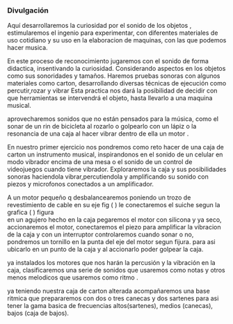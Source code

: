 ### Divulgación


Aquí desarrollaremos la curiosidad por el sonido de los objetos , estimularemos el ingenio para experimentar, con diferentes materiales de uso cotidiano y su uso en la elaboracion de  maquinas, con las que podemos hacer musica.


En este proceso de reconocimiento jugaremos con el sonido de forma didactica, insentivando  la curiosidad. Considerando aspectos en los objetos como sus sonoridades y tamaños. Haremos pruebas sonoras con algunos materiales como carton, desarrollando diversas técnicas de ejecución como percutir,rozar y vibrar Esta practica nos dará la posibilidad de decidir con que herramientas se intervendrá el objeto, hasta llevarlo a una maquina musical.

aprovecharemos sonidos que no están pensados para la música, como el sonar de un rin de bicicleta al rozarlo o golpearlo con un lápiz  o la resonancia de una caja al hacer vibrar dentro de ella  un motor .


En nuestro primer ejercicio nos pondremos como reto hacer de una caja de carton un instrumento musical, inspirandonos en el sonido de un celular en modo vibrador encima de una mesa o el sonido de un control de videojuegos cuando tiene vibrador. Exploraremos la caja y sus posibilidades sonoras haciendola vibrar,percutiendola y amplificando su sonido con piezos y microfonos conectados a un amplificador.


A un motor pequeño q desbalancearemos poniendo un trozo de revestimiento de cable en su eje fig ( ) le conectaremos el  suiche segun la grafica (  )  figura  
en un agujero hecho en la caja pegaremos el motor con silicona y ya seco, accionaremos el motor, conectaremos el piezo para amplificar la vibracion de la caja y con un interruptor controlaremos cuando sonar o no, pondremos un tornillo en la punta del eje del motor segun fijura.
para asi ubicarlo en un punto de la caja y al accionarlo poder golpear la caja.

ya instalados los  motores que nos harán la percusión y la vibración en la caja, clasificaremos una serie de sonidos  que usaremos como  notas y otros menos melodicos que usaremos como ritmo . 

ya teniendo nuestra caja de carton alterada  acompañaremos una base ritmica que prepararemos con  dos o tres canecas y dos sartenes para asi tener la gama basica de frecuencias altos(sartenes), medios (canecas), bajos (caja de bajos).


 



























